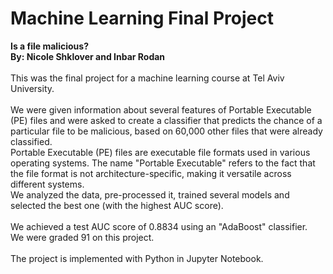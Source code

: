 # Machine Learning Final Project
**Is a file malicious?**<br>
**By: Nicole Shklover and Inbar Rodan**<br><br>
This was the final project for a machine learning course at Tel Aviv University.<br><br>
We were given information about several features of Portable Executable (PE) files and were asked to create a classifier that predicts the chance of a particular file to be malicious, based on 60,000 other files that were already classified.<br>
Portable Executable (PE) files are executable file formats used in various operating systems. The name "Portable Executable" refers to the fact that the file format is not architecture-specific, making it versatile across different systems.<br>
We analyzed the data, pre-processed it, trained several models and selected the best one (with the highest AUC score). <br><br>
We achieved a test AUC score of 0.8834 using an "AdaBoost" classifier.<br>
We were graded 91 on this project.<br><br>
The project is implemented with Python in Jupyter Notebook.<br><br>
